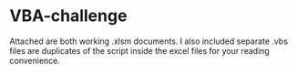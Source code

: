 # VBA-challenge

Attached are both working .xlsm documents. I also included separate .vbs files are duplicates of the script inside the excel files for your reading convenience.
